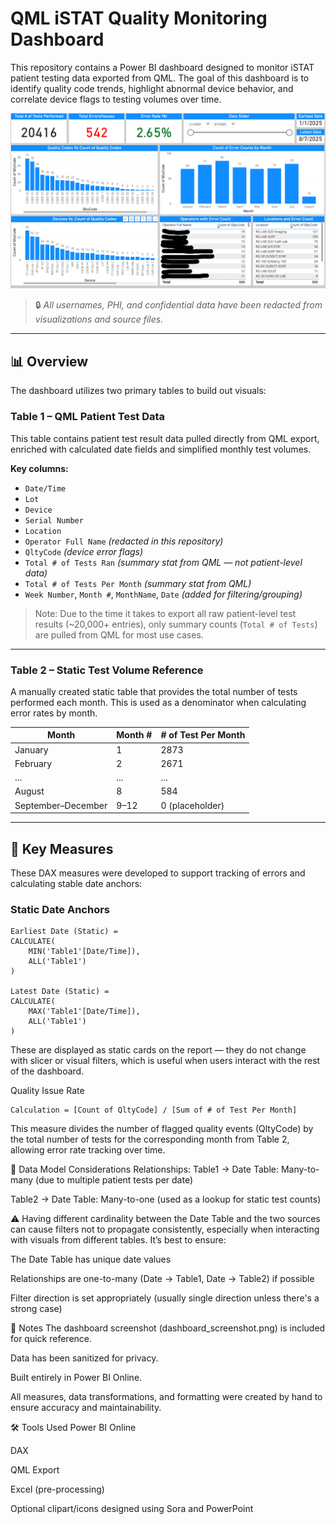 # QML iSTAT Quality Monitoring Dashboard

This repository contains a Power BI dashboard designed to monitor iSTAT patient testing data exported from QML. The goal of this dashboard is to identify quality code trends, highlight abnormal device behavior, and correlate device flags to testing volumes over time.

![Dashboard_Screenshot](https://github.com/khangsheng1/MT-Work/blob/main/POC/iSTAT_Quality_Error_Study/iSTAT%20Quality%20Error%20Dashboard%20IMG.png)

> 🔒 *All usernames, PHI, and confidential data have been redacted from visualizations and source files.*

---

## 📊 Overview

The dashboard utilizes two primary tables to build out visuals:

### **Table 1** – QML Patient Test Data
This table contains patient test result data pulled directly from QML export, enriched with calculated date fields and simplified monthly test volumes.

**Key columns:**
- `Date/Time`
- `Lot`
- `Device`
- `Serial Number`
- `Location`
- `Operator Full Name` *(redacted in this repository)*
- `QltyCode` *(device error flags)*
- `Total # of Tests Ran` *(summary stat from QML — not patient-level data)*
- `Total # of Tests Per Month` *(summary stat from QML)*
- `Week Number`, `Month #`, `MonthName`, `Date` *(added for filtering/grouping)*

> Note: Due to the time it takes to export all raw patient-level test results (~20,000+ entries), only summary counts (`Total # of Tests`) are pulled from QML for most use cases.

---

### **Table 2** – Static Test Volume Reference
A manually created static table that provides the total number of tests performed each month. This is used as a denominator when calculating error rates by month.

| Month              | Month # | # of Test Per Month |
| ------------------ | ------- | ------------------- |
| January            | 1       | 2873                |
| February           | 2       | 2671                |
| ...                | ...     | ...                 |
| August             | 8       | 584                 |
| September–December | 9–12    | 0 (placeholder)     |

---

## 🧮 Key Measures

These DAX measures were developed to support tracking of errors and calculating stable date anchors:

### **Static Date Anchors**
```DAX
Earliest Date (Static) = 
CALCULATE(
    MIN('Table1'[Date/Time]),
    ALL('Table1')
)

Latest Date (Static) = 
CALCULATE(
    MAX('Table1'[Date/Time]),
    ALL('Table1')
)
```

These are displayed as static cards on the report — they do not change with slicer or visual filters, which is useful when users interact with the rest of the dashboard.

Quality Issue Rate
```
Calculation = [Count of QltyCode] / [Sum of # of Test Per Month]
```
This measure divides the number of flagged quality events (QltyCode) by the total number of tests for the corresponding month from Table 2, allowing error rate tracking over time.

🔗 Data Model Considerations
Relationships:
Table1 → Date Table: Many-to-many (due to multiple patient tests per date)

Table2 → Date Table: Many-to-one (used as a lookup for static test counts)

⚠️ Having different cardinality between the Date Table and the two sources can cause filters not to propagate consistently, especially when interacting with visuals from different tables. It’s best to ensure:

The Date Table has unique date values

Relationships are one-to-many (Date → Table1, Date → Table2) if possible

Filter direction is set appropriately (usually single direction unless there's a strong case)

📌 Notes
The dashboard screenshot (dashboard_screenshot.png) is included for quick reference.

Data has been sanitized for privacy.

Built entirely in Power BI Online.

All measures, data transformations, and formatting were created by hand to ensure accuracy and maintainability.

🛠 Tools Used
Power BI Online

DAX

QML Export

Excel (pre-processing)

Optional clipart/icons designed using Sora and PowerPoint
